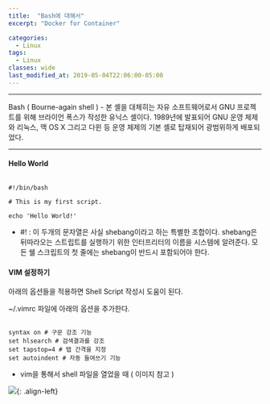 ```yaml
---
title:  "Bash에 대해서"
excerpt: "Docker for Container"

categories:
  - Linux
tags:
  - Linux
classes: wide
last_modified_at: 2019-05-04T22:06:00-05:00
---
```


***

Bash ( Bourne-again shell ) - 본 셸을 대체히는 자유 소프트웨어로서 GNU 프로젝트를 위해 브라이언 폭스가 작성한 유닉스 셸이다. 
1989년에 발표되어 GNU 운영 체제와 리눅스, 맥 OS X 그리고 다윈 등 운영 체제의 기본 셸로 탑재되어 광범위하게 배포되었다. 

***

#### Hello World 

```shell

#!/bin/bash

# This is my first script. 

echo 'Hello World!'

```

- #! : 이 두개의 문자열은 사실 shebang이라고 하는 특별한 조합이다. shebang은 뒤따라오는 스트립트를 실행하기 위한 인터프리터의 이름을 시스템에 알려준다. 모든 쉘 스크립트의 첫 줄에는 shebang이 반드시 포함되어야 한다. 

#### VIM 설정하기 

아래의 옵션들을 적용하면 Shell Script 작성시 도움이 된다. 

~/.vimrc 파일에 아래의 옵션을 추가한다. 

```shell

syntax on # 구문 강조 기능 
set hlsearch # 검색결과를 강조 
set tapstop=4 # 탭 간격을 지정
set autoindent # 자동 들여쓰기 기능 

```

- vim을 통해서 shell 파일을 열었을 때 ( 이미지 참고 )

![](https://keepinmindsh.github.io/lines/assets/img/vimrc.png){: .align-left}